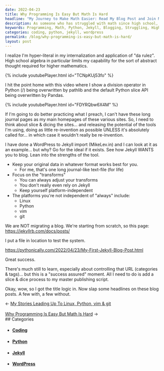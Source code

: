 ```yaml
---
date: 2022-04-23
title: Why Programming Is Easy But Math Is Hard
headline: "My Journey to Make Math Easier: Read My Blog Post and Join Me!"
description: As someone who has struggled with math since high school, I have used Python and other tools to make it easier for me. I recently created my first Jekyll blog post and am now working on adding headlines. I'm excited to share my journey and hope it helps other people who are also struggling with math. Come read my blog post and join me on this journey!
keywords: Programming, Math, Python, Jekyll, Blogging, Struggling, High School, WordPress, Data Management, Headlines
categories: coding, python, jekyll, wordpress
permalink: /blog/why-programming-is-easy-but-math-is-hard/
layout: post
---
```



I realize I'm hyper-literal in my internalization and
application of "da rulez". High school algebra in particular limits my
capability for the sort of abstract thought required for higher mathematics.

{% include youtubePlayer.html id="TCNpKUj53fo" %}

I hit the point home with this video where I show a division operator in Python
(/) being overwritten by pathlib and the default Python slice API being
overwritten by Pandas.

{% include youtubePlayer.html id="FDYRQbw6X4M" %}

If I'm going to do better practicing what I preach, I can't have these long
journal pages as my main homepages of these various sites. So, I need to think
about slice & dicing the sites... and releasing the potential of the tools I'm
using, doing as little re-invention as possible UNLESS it's absolutely called
for... in which case it wouldn't really be re-invention.

I have done a WordPress to Jekyll import (MikeLev.in) and I can look at it as
an example... but why? Go for the ideal if it exists. See how Jekyll WANTS you
to blog. Lean into the strengths of the tool.

- Keep your original data in whatever format works best for you.
  - For me, that's one long journal-like text-file (for life)
- Focus on the "transforms"
  - You can always adjust your transforms
  - You don't really even rely on Jekyll
  - Keep yourself platform-independent
- The platforms you're not independent of "always" include:
  - Linux
  - Python
  - vim
  - git

We are NOT migrating a blog. We're starting from scratch, so this page:
https://jekyllrb.com/docs/posts/

I put a file in location to test the system.

https://pythonically.com/2022/04/23/My-First-Jekyll-Blog-Post.html

Great success.

There's much still to learn, especially about controlling that URL (categories
& tags)... but this is a "success assured" moment. All I need to do is add a
slice & dice process to my master publishing script.

Okay, wow, so I got the title logic in. Now slap some headlines on these blog
posts. A few with, a few without.

<div class="arrow-links"><div class="post-nav-prev"><span class="arrow">&larr;&nbsp;</span><a href="/blog/my-stories-leading-up-to-linux-python-vim-git/">My Stories Leading Up To Linux, Python, vim & git</a></div> &nbsp; <div class="post-nav-next"><a href="/blog/why-programming-is-easy-but-math-is-hard/">Why Programming Is Easy But Math Is Hard</a><span class="arrow">&nbsp;&rarr;</span></div></div>
## Categories

<ul>
<li><h4><a href='/coding/'>Coding</a></h4></li>
<li><h4><a href='/python/'>Python</a></h4></li>
<li><h4><a href='/jekyll/'>Jekyll</a></h4></li>
<li><h4><a href='/wordpress/'>WordPress</a></h4></li></ul>